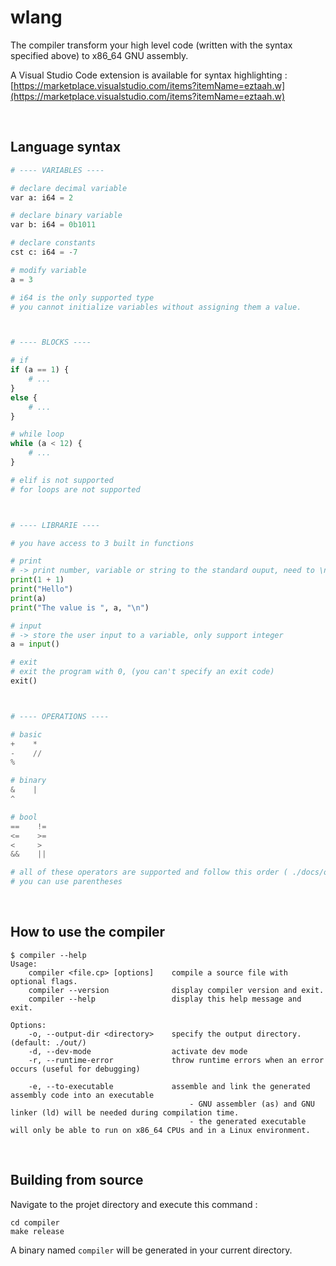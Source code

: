 # wlang

The compiler transform your high level code (written with the syntax specified above) to x86_64 GNU assembly.

A Visual Studio Code extension is available for syntax highlighting :    
[https://marketplace.visualstudio.com/items?itemName=eztaah.w](https://marketplace.visualstudio.com/items?itemName=eztaah.w)

<br>

## Language syntax 

```python
# ---- VARIABLES ----

# declare decimal variable
var a: i64 = 2

# declare binary variable
var b: i64 = 0b1011

# declare constants
cst c: i64 = -7

# modify variable
a = 3

# i64 is the only supported type
# you cannot initialize variables without assigning them a value.



# ---- BLOCKS ----

# if
if (a == 1) {
    # ...
}
else {
    # ...
}

# while loop
while (a < 12) {
    # ...
}

# elif is not supported 
# for loops are not supported



# ---- LIBRARIE ----

# you have access to 3 built in functions

# print
# -> print number, variable or string to the standard ouput, need to \n manually
print(1 + 1)
print("Hello")
print(a)
print("The value is ", a, "\n")

# input
# -> store the user input to a variable, only support integer
a = input()

# exit
# exit the program with 0, (you can't specify an exit code)
exit()



# ---- OPERATIONS ----

# basic
+    *
-    //
%    

# binary
&    |
^

# bool
==    !=
<=    >=
<     >
&&    ||

# all of these operators are supported and follow this order ( ./docs/operator-order.txt )
# you can use parentheses
``` 

<br>

## How to use the compiler

```
$ compiler --help                                    
Usage:
    compiler <file.cp> [options]    compile a source file with optional flags.
    compiler --version              display compiler version and exit.
    compiler --help                 display this help message and exit.

Options:
    -o, --output-dir <directory>    specify the output directory. (default: ./out/)
    -d, --dev-mode                  activate dev mode
    -r, --runtime-error             throw runtime errors when an error occurs (useful for debugging)

    -e, --to-executable             assemble and link the generated assembly code into an executable
                                        - GNU assembler (as) and GNU linker (ld) will be needed during compilation time.
                                        - the generated executable will only be able to run on x86_64 CPUs and in a Linux environment.
``` 

<br>

## Building from source

Navigate to the projet directory and execute this command :
```shell
cd compiler
make release
``` 

A binary named `compiler` will be generated in your current directory.